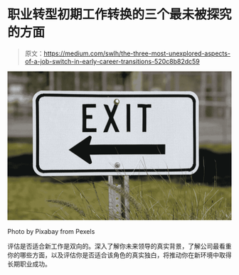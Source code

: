 # 职业转型初期工作转换的三个最未被探究的方面

> 原文：<https://medium.com/swlh/the-three-most-unexplored-aspects-of-a-job-switch-in-early-career-transitions-520c8b82dc59>

![](img/3f981499907ce1fbfbd35712bac0eaf3.png)

Photo by Pixabay from Pexels

评估是否适合新工作是双向的。深入了解你未来领导的真实背景，了解公司最看重你的哪些方面，以及评估你是否适合该角色的真实独白，将推动你在新环境中取得长期职业成功。